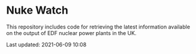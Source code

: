 # Nuke Watch

This repository includes code for retrieving the latest information available on the output of EDF nuclear power plants in the UK.

Last updated: 2021-06-09 10:08